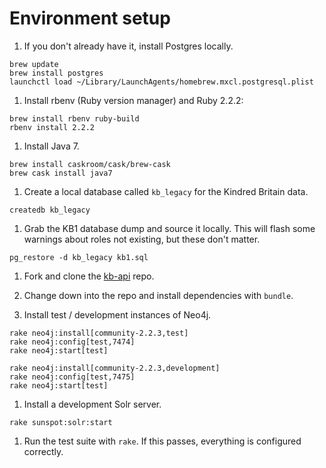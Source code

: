 # Environment setup

1. If you don't already have it, install Postgres locally.

  ```
  brew update
  brew install postgres
  launchctl load ~/Library/LaunchAgents/homebrew.mxcl.postgresql.plist
  ```

1. Install rbenv (Ruby version manager) and Ruby 2.2.2:

  ```
  brew install rbenv ruby-build
  rbenv install 2.2.2
  ```

1. Install Java 7.

  ```
  brew install caskroom/cask/brew-cask
  brew cask install java7
  ```

1. Create a local database called `kb_legacy` for the Kindred Britain data.

  ```
  createdb kb_legacy
  ```

1. Grab the KB1 database dump and source it locally. This will flash some warnings about roles not existing, but these don't matter.

  ```
  pg_restore -d kb_legacy kb1.sql
  ```

1. Fork and clone the [kb-api](https://github.com/sul-cidr/kb-api) repo.

1. Change down into the repo and install dependencies with `bundle`.

1. Install test / development instances of Neo4j.

  ```
  rake neo4j:install[community-2.2.3,test]
  rake neo4j:config[test,7474]
  rake neo4j:start[test]

  rake neo4j:install[community-2.2.3,development]
  rake neo4j:config[test,7475]
  rake neo4j:start[test]
  ```

1. Install a development Solr server.

  ```
  rake sunspot:solr:start
  ```

1. Run the test suite with `rake`. If this passes, everything is configured correctly.

